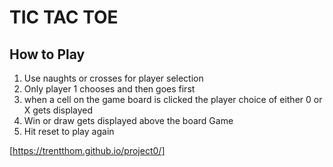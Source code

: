 # TIC TAC TOE

## How to Play

1. Use naughts or crosses for player selection
1. Only player 1 chooses and then goes first
1. when a cell on the game board is clicked the player choice of either 0 or X gets displayed
1. Win or draw gets displayed above the board Game
1. Hit reset to play again

[https://trentthom.github.io/project0/]
